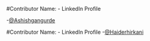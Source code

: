#Contributor Name: - LinkedIn Profile

-[@Ashishgangurde](https://www.linkedin.com/in/ashish-gangurde/)  

#Contributor Name: - LinkedIn Profile
-[@Haiderhirkani](https://www.linkedin.com/in/haider-hirkani-301583214/)
